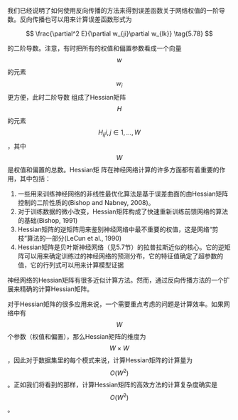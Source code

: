 我们已经说明了如何使用反向传播的方法来得到误差函数关于网络权值的一阶导数。反向传播也可以用来计算误差函数形式为

$$
\frac{\partial^2 E}{\partial w_{ji}\partial w_{lk}} \tag{5.78}
$$

的二阶导数。注意，有时把所有的权值和偏置参数看成一个向量$$ w $$的元素$$ w_i $$更方便，此时二阶导数 组成了Hessian矩阵$$ H $$的元素$$ H_{ij} i,j \in {1,...,W} $$，其中$$ W $$是权值和偏置的总数。Hessian矩 阵在神经网络计算的许多方面都有着重要的作用，其中包括：

1. 一些用来训练神经网络的非线性最优化算法是基于误差曲面的由Hessian矩阵控制的二阶性质的(Bishop and Nabney, 2008)。    
2. 对于训练数据的微小改变，Hessian矩阵构成了快速重新训练前馈网络的算法的基础(Bishop, 1991)    
3. Hessian矩阵的逆矩阵用来鉴别神经网络中最不重要的权值，这是网络“剪枝”算法的一部分(LeCun et al., 1990)     
4. Hessian矩阵是贝叶斯神经网络（见5.7节）的拉普拉斯近似的核心。它的逆矩阵可以用来确定训练过的神经网络的预测分布，它的特征值确定了超参数的值，它的行列式可以用来计算模型证据    

神经网络的Hessian矩阵有很多近似计算方法。然而，通过反向传播方法的一个扩展来精确的计算Hessian矩阵。    

对于Hessian矩阵的很多应用来说，一个需要重点考虑的问题是计算效率。如果网络中有$$ W $$个参数（权值和偏置），那么Hessian矩阵的维度为$$ W \times W $$，因此对于数据集里的每个模式来说，计算Hessian矩阵的计算量为$$ O(W^2) $$。正如我们将看到的那样，计算Hessian矩阵的高效方法的计算复杂度确实是$$ O(W^2) $$。    



